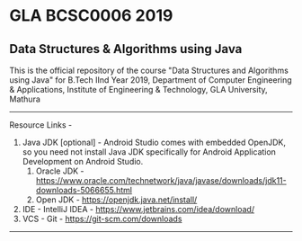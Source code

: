 # GLA BCSC0006 2019
## Data Structures & Algorithms using Java
This is the official repository of the course "Data Structures and Algorithms using Java" for B.Tech IInd Year 2019, Department of Computer Engineering &amp; Applications, Institute of Engineering &amp; Technology, GLA University, Mathura

___

Resource Links - 

1. Java JDK [optional] - Android Studio comes with embedded OpenJDK, so you need not install Java JDK specifically for Android Application Development on Android Studio.
   1. Oracle JDK - https://www.oracle.com/technetwork/java/javase/downloads/jdk11-downloads-5066655.html
   2. Open JDK - https://openjdk.java.net/install/
2. IDE - IntelliJ IDEA - https://www.jetbrains.com/idea/download/
3. VCS - Git - https://git-scm.com/downloads

___
